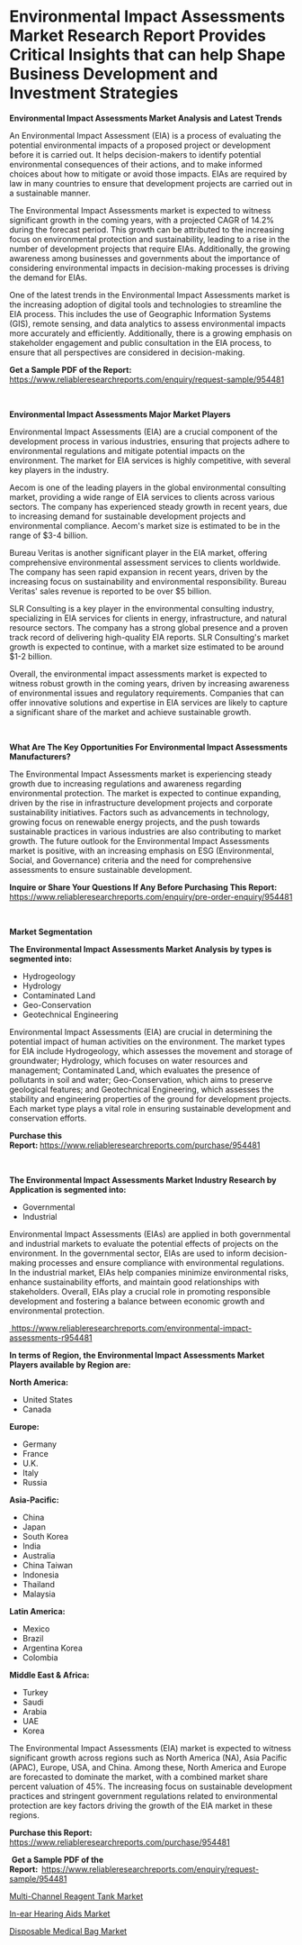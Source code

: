 <p><h1>Environmental Impact Assessments Market Research Report Provides Critical Insights that can help Shape Business Development and Investment Strategies</h1></p><p><strong>Environmental Impact Assessments Market Analysis and Latest Trends</strong></p>
<p><p>An Environmental Impact Assessment (EIA) is a process of evaluating the potential environmental impacts of a proposed project or development before it is carried out. It helps decision-makers to identify potential environmental consequences of their actions, and to make informed choices about how to mitigate or avoid those impacts. EIAs are required by law in many countries to ensure that development projects are carried out in a sustainable manner.</p><p>The Environmental Impact Assessments market is expected to witness significant growth in the coming years, with a projected CAGR of 14.2% during the forecast period. This growth can be attributed to the increasing focus on environmental protection and sustainability, leading to a rise in the number of development projects that require EIAs. Additionally, the growing awareness among businesses and governments about the importance of considering environmental impacts in decision-making processes is driving the demand for EIAs.</p><p>One of the latest trends in the Environmental Impact Assessments market is the increasing adoption of digital tools and technologies to streamline the EIA process. This includes the use of Geographic Information Systems (GIS), remote sensing, and data analytics to assess environmental impacts more accurately and efficiently. Additionally, there is a growing emphasis on stakeholder engagement and public consultation in the EIA process, to ensure that all perspectives are considered in decision-making.</p></p>
<p><strong>Get a Sample PDF of the Report:&nbsp;</strong> <a href="https://www.reliableresearchreports.com/enquiry/request-sample/954481">https://www.reliableresearchreports.com/enquiry/request-sample/954481</a></p>
<p>&nbsp;</p>
<p><strong>Environmental Impact Assessments Major Market Players</strong></p>
<p><p>Environmental Impact Assessments (EIA) are a crucial component of the development process in various industries, ensuring that projects adhere to environmental regulations and mitigate potential impacts on the environment. The market for EIA services is highly competitive, with several key players in the industry.</p><p>Aecom is one of the leading players in the global environmental consulting market, providing a wide range of EIA services to clients across various sectors. The company has experienced steady growth in recent years, due to increasing demand for sustainable development projects and environmental compliance. Aecom's market size is estimated to be in the range of $3-4 billion.</p><p>Bureau Veritas is another significant player in the EIA market, offering comprehensive environmental assessment services to clients worldwide. The company has seen rapid expansion in recent years, driven by the increasing focus on sustainability and environmental responsibility. Bureau Veritas' sales revenue is reported to be over $5 billion.</p><p>SLR Consulting is a key player in the environmental consulting industry, specializing in EIA services for clients in energy, infrastructure, and natural resource sectors. The company has a strong global presence and a proven track record of delivering high-quality EIA reports. SLR Consulting's market growth is expected to continue, with a market size estimated to be around $1-2 billion.</p><p>Overall, the environmental impact assessments market is expected to witness robust growth in the coming years, driven by increasing awareness of environmental issues and regulatory requirements. Companies that can offer innovative solutions and expertise in EIA services are likely to capture a significant share of the market and achieve sustainable growth.</p></p>
<p>&nbsp;</p>
<p><strong>What Are The Key Opportunities For Environmental Impact Assessments Manufacturers?</strong></p>
<p><p>The Environmental Impact Assessments market is experiencing steady growth due to increasing regulations and awareness regarding environmental protection. The market is expected to continue expanding, driven by the rise in infrastructure development projects and corporate sustainability initiatives. Factors such as advancements in technology, growing focus on renewable energy projects, and the push towards sustainable practices in various industries are also contributing to market growth. The future outlook for the Environmental Impact Assessments market is positive, with an increasing emphasis on ESG (Environmental, Social, and Governance) criteria and the need for comprehensive assessments to ensure sustainable development.</p></p>
<p><strong>Inquire or Share Your Questions If Any Before Purchasing This Report:</strong> <a href="https://www.reliableresearchreports.com/enquiry/pre-order-enquiry/954481">https://www.reliableresearchreports.com/enquiry/pre-order-enquiry/954481</a></p>
<p>&nbsp;</p>
<p><strong>Market Segmentation</strong></p>
<p><strong>The Environmental Impact Assessments Market Analysis by types is segmented into:</strong></p>
<p><ul><li>Hydrogeology</li><li>Hydrology</li><li>Contaminated Land</li><li>Geo-Conservation</li><li>Geotechnical Engineering</li></ul></p>
<p><p>Environmental Impact Assessments (EIA) are crucial in determining the potential impact of human activities on the environment. The market types for EIA include Hydrogeology, which assesses the movement and storage of groundwater; Hydrology, which focuses on water resources and management; Contaminated Land, which evaluates the presence of pollutants in soil and water; Geo-Conservation, which aims to preserve geological features; and Geotechnical Engineering, which assesses the stability and engineering properties of the ground for development projects. Each market type plays a vital role in ensuring sustainable development and conservation efforts.</p></p>
<p><strong>Purchase this Report:&nbsp;</strong><a href="https://www.reliableresearchreports.com/purchase/954481">https://www.reliableresearchreports.com/purchase/954481</a></p>
<p>&nbsp;</p>
<p><strong>The Environmental Impact Assessments Market Industry Research by Application is segmented into:</strong></p>
<p><ul><li>Governmental</li><li>Industrial</li></ul></p>
<p><p>Environmental Impact Assessments (EIAs) are applied in both governmental and industrial markets to evaluate the potential effects of projects on the environment. In the governmental sector, EIAs are used to inform decision-making processes and ensure compliance with environmental regulations. In the industrial market, EIAs help companies minimize environmental risks, enhance sustainability efforts, and maintain good relationships with stakeholders. Overall, EIAs play a crucial role in promoting responsible development and fostering a balance between economic growth and environmental protection.</p></p>
<p><a href="https://www.reliableresearchreports.com/environmental-impact-assessments-r954481">&nbsp;https://www.reliableresearchreports.com/environmental-impact-assessments-r954481</a></p>
<p><strong>In terms of Region, the Environmental Impact Assessments Market Players available by Region are:</strong></p>
<p>
    <p> <strong> North America: </strong>
        <ul>
            <li>United States</li>
            <li>Canada</li>
        </ul>
        </p> 
    <p> <strong> Europe: </strong>
        <ul>
            <li>Germany</li>
            <li>France</li>
            <li>U.K.</li>
            <li>Italy</li>
            <li>Russia</li>
        </ul>
        </p> 
    <p> <strong> Asia-Pacific: </strong>
        <ul>
            <li>China</li>
            <li>Japan</li>
            <li>South Korea</li>
            <li>India</li>
            <li>Australia</li>
            <li>China Taiwan</li>
            <li>Indonesia</li>
            <li>Thailand</li>
            <li>Malaysia</li>
        </ul>
        </p> 
    <p> <strong> Latin America: </strong>
        <ul>
            <li>Mexico</li>
            <li>Brazil</li>
            <li>Argentina Korea</li>
            <li>Colombia</li>
        </ul>
        </p> 
    <p> <strong> Middle East & Africa: </strong>
        <ul>
            <li>Turkey</li>
            <li>Saudi</li>
            <li>Arabia</li>
            <li>UAE</li>
            <li>Korea</li>
        </ul>
    </p>
    </p>
<p><p>The Environmental Impact Assessments (EIA) market is expected to witness significant growth across regions such as North America (NA), Asia Pacific (APAC), Europe, USA, and China. Among these, North America and Europe are forecasted to dominate the market, with a combined market share percent valuation of 45%. The increasing focus on sustainable development practices and stringent government regulations related to environmental protection are key factors driving the growth of the EIA market in these regions.</p></p>
<p><strong>Purchase this Report: </strong><a href="https://www.reliableresearchreports.com/purchase/954481">https://www.reliableresearchreports.com/purchase/954481</a></p>
<p>&nbsp;<strong>Get a Sample PDF of the Report:&nbsp;&nbsp;</strong><a href="https://www.reliableresearchreports.com/enquiry/request-sample/954481">https://www.reliableresearchreports.com/enquiry/request-sample/954481</a></p>
<p><strong></strong></p>
<p><p><a href="https://github.com/mdmisese/Market-Research-Report-List-1/blob/main/multi-channel-reagent-tank-market.md">Multi-Channel Reagent Tank Market</a></p><p><a href="https://github.com/Whitneyboyettebo9kiw7yr13/Market-Research-Report-List-3/blob/main/in-ear-hearing-aids-market.md">In-ear Hearing Aids Market</a></p><p><a href="https://github.com/JeanneSawayn2023/Market-Research-Report-List-1/blob/main/disposable-medical-bag-market.md">Disposable Medical Bag Market</a></p></p>
